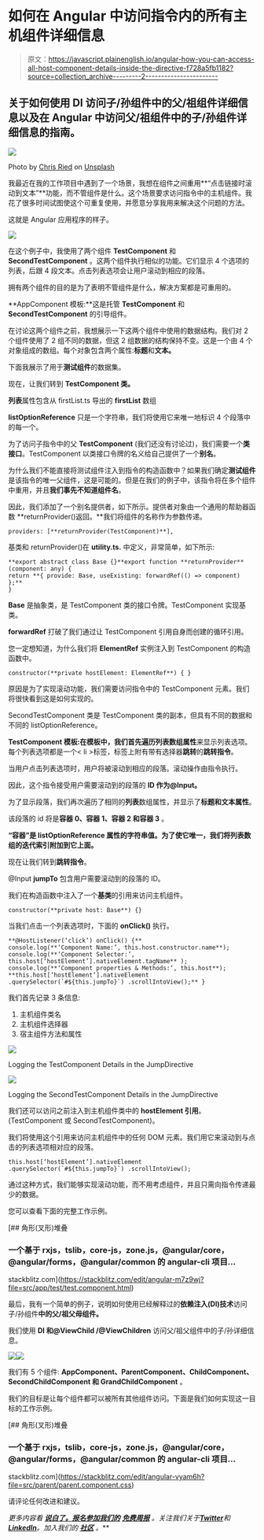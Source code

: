 # 如何在 Angular 中访问指令内的所有主机组件详细信息

> 原文：<https://javascript.plainenglish.io/angular-how-you-can-access-all-host-component-details-inside-the-directive-f728a5fb1182?source=collection_archive---------2----------------------->

## 关于如何使用 DI 访问子/孙组件中的父/祖组件详细信息以及在 Angular 中访问父/祖组件中的子/孙组件详细信息的指南。

![](img/5fe732b00ca734e2e99586a739592bbb.png)

Photo by [Chris Ried](https://unsplash.com/@cdr6934?utm_source=medium&utm_medium=referral) on [Unsplash](https://unsplash.com?utm_source=medium&utm_medium=referral)

我最近在我的工作项目中遇到了一个场景，我想在组件之间重用**“点击链接时滚动到文本”**功能，而不管组件是什么。这个场景要求访问指令中的主机组件。我花了很多时间试图使这个可重复使用，并愿意分享我用来解决这个问题的方法。

这就是 Angular 应用程序的样子。

![](img/f3401df9d934ea51175d7b9349dc273f.png)

在这个例子中，我使用了两个组件 **TestComponent** 和 **SecondTestComponent** 。这两个组件执行相似的功能。它们显示 4 个选项的列表，后跟 4 段文本。点击列表选项会让用户滚动到相应的段落。

拥有两个组件的目的是为了表明不管组件是什么，解决方案都是可重用的。

**AppComponent 模板:**这是托管 **TestComponent** 和 **SecondTestComponent** 的引导组件。

在讨论这两个组件之前，我想展示一下这两个组件中使用的数据结构。我们对 2 个组件使用了 2 组不同的数据，但这 2 组数据的结构保持不变。这是一个由 4 个对象组成的数组。每个对象包含两个属性:**标题**和**文本。**

下面我展示了用于**测试组件**的数据集。

现在，让我们转到 **TestComponent 类。**

**列表**属性包含从 firstList.ts 导出的 **firstList** 数组

**listOptionReference** 只是一个字符串，我们将使用它来唯一地标识 4 个段落中的每一个。

为了访问子指令中的父 **TestComponent** (我们还没有讨论过)，我们需要一个**类接口**。TestComponent 以类接口令牌的名义给自己提供了一个**别名**。

为什么我们不能直接将测试组件注入到指令的构造函数中？如果我们确定**测试组件**是该指令的唯一父组件，这是可能的。但是在我们的例子中，该指令将在多个组件中重用，并且**我们事先不知道组件名**。

因此，我们添加了一个别名提供者，如下所示。提供者对象由一个通用的帮助器函数 **returnProvider()返回。**我们将组件的名称作为参数传递。

```
providers: [**returnProvider(TestComponent)**],
```

基类和 returnProvider()在 **utility.ts.** 中定义，非常简单，如下所示:

```
**export abstract class Base {}**export function **returnProvider**(component: any) {
return **{ provide: Base, useExisting: forwardRef(() => component) };**
}
```

**Base** 是抽象类，是 TestComponent 类的接口令牌。TestComponent 实现基类。

**forwardRef** 打破了我们通过让 TestComponent 引用自身而创建的循环引用。

您一定想知道，为什么我们将 **ElementRef** 实例注入到 TestComponent 的构造函数中。

```
constructor(**private hostElement: ElementRef**) { }
```

原因是为了实现滚动功能，我们需要访问指令中的 TestComponent <app-test>元素。我们将很快看到这是如何实现的。</app-test>

SecondTestComponent 类是 TestComponent 类的副本，但具有不同的数据和不同的 listOptionReference。

**TestComponent 模板:**在模板中，我们首先遍历**列表数组属性**来显示列表选项。每个列表选项都是一个< li >标签，标签上附有带有选择器**跳转**的**跳转指令**。

当用户点击列表选项时，用户将被滚动到相应的段落。滚动操作由指令执行。

因此，这个指令接受用户需要滚动到的段落的 **ID 作为@Input。**

为了显示段落，我们再次遍历了相同的**列表**数组属性，并显示了**标题和文本属性**。

该段落的 id 将是**容器 0、容器 1、容器 2 和容器 3** 。

**“容器”**是 **listOptionReference** 属性的字符串值。为了使它唯一，我们将列表数组的**迭代索引附加到它上面。**

现在让我们转到**跳转指令**。

@Input **jumpTo** 包含用户需要滚动到的段落的 ID。

我们在构造函数中注入了一个**基类**的引用来访问主机组件。

```
constructor(**private host: Base**) {}
```

当我们点击一个列表选项时，下面的 **onClick()** 执行。

```
**@HostListener(‘click’) onClick() {** 
console.log(**‘Component Name:’, this.host.constructor.name**); console.log(**‘Component Selector:’, this.host[‘hostElement’].nativeElement.tagName** ); console.log(**‘Component properties & Methods:’, this.host**); **this.host[‘hostElement’].nativeElement .querySelector(`#${this.jumpTo}`) .scrollIntoView();** }
```

我们首先记录 3 条信息:

1.  主机组件类名
2.  主机组件选择器
3.  宿主组件方法和属性

![](img/e1e13090683fa89039e548f372116ba4.png)

Logging the TestComponent Details in the JumpDirective

![](img/94f40e0f08db83bceae8b8b2090c3bc5.png)

Logging the SecondTestComponent Details in the JumpDirective

我们还可以访问之前注入到主机组件类中的 **hostElement 引用**。(TestComponent 或 SecondTestComponent)。

我们将使用这个引用来访问主机组件中的任何 DOM 元素。我们用它来滚动到与点击的列表选项相对应的段落。

```
this.host[‘hostElement’].nativeElement .querySelector(`#${this.jumpTo}`) .scrollIntoView();
```

通过这种方式，我们能够实现滚动功能，而不用考虑组件，并且只需向指令传递最少的数据。

您可以查看下面的完整工作示例。

[](https://stackblitz.com/edit/angular-m7z9wj?file=src/app/test/test.component.html) [## 角形(叉形)堆叠

### 一个基于 rxjs，tslib，core-js，zone.js，@angular/core，@angular/forms，@angular/common 的 angular-cli 项目…

stackblitz.com](https://stackblitz.com/edit/angular-m7z9wj?file=src/app/test/test.component.html) 

最后，我有一个简单的例子，说明如何使用已经解释过的**依赖注入(DI)技术**访问子/孙组件**中的父/祖父母组件。**

我们使用 **DI 和@ViewChild /@ViewChildren** 访问父/祖父组件中的子/孙详细信息。

![](img/d4fd35cdbbf2c55021f5e992eaceade3.png)![](img/b1069058f0a17660b9f4e68e4f9942e6.png)

我们有 5 个组件: **AppComponent、ParentComponent、ChildComponent、SecondChildComponent 和 GrandChildComponent** 。

我们的目标是让每个组件都可以被所有其他组件访问。下面是我们如何实现这一目标的工作示例。

[](https://stackblitz.com/edit/angular-vyam6h?file=src/parent/parent.component.css) [## 角形(叉形)堆叠

### 一个基于 rxjs，tslib，core-js，zone.js，@angular/core，@angular/forms，@angular/common 的 angular-cli 项目…

stackblitz.com](https://stackblitz.com/edit/angular-vyam6h?file=src/parent/parent.component.css) 

请评论任何改进和建议。

*更多内容看* [***说白了。报名参加我们的***](https://plainenglish.io/) **[***免费周报***](http://newsletter.plainenglish.io/) *。关注我们关于*[***Twitter***](https://twitter.com/inPlainEngHQ)*和**[***LinkedIn***](https://www.linkedin.com/company/inplainenglish/)*。加入我们的* [***社区***](https://discord.gg/GtDtUAvyhW) *。****